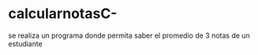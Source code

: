 # calcularnotasC-
se realiza un programa donde permita saber el promedio de 3 notas de un estudiante

